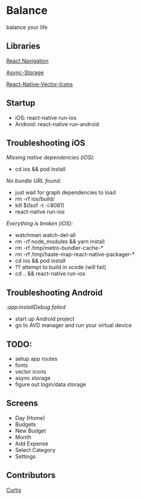 # Balance

balance your life

## Libraries

[React Navigation](https://reactnavigation.org)

[Async-Storage](https://github.com/react-native-community/async-storage)

[React-Native-Vector-Icons](https://github.com/oblador/react-native-vector-icons)

## Startup

- iOS: react-native run-ios
- Android: react-native run-android

## Troubleshooting iOS

_Missing native dependencies (iOS):_

- cd ios && pod install

_No bundle URL found:_

- just wait for graph dependencies to load
- rm -rf ios/build/
- kill \$(lsof -t -i:8081)
- react-native run-ios

_Everything is broken (iOS):_

- watchman watch-del-all
- rm -rf node_modules && yarn install
- rm -rf /tmp/metro-bundler-cache-\*
- rm -rf /tmp/haste-map-react-native-packager-\*
- cd ios && pod install
- ?? attempt to build in xcode (will fail)
- cd .. && react-native run-ios

## Troubleshooting Android

_:app:installDebug failed_

- start up Android project
- go to AVD manager and run your virtual device

## TODO:

- setup app routes
- fonts
- vector icons
- async storage
- figure out login/data storage

## Screens

- Day (Home)
- Budgets
- New Budget
- Month
- Add Expense
- Select Category
- Settings

## Contributors

[Curtis](https://curtisrodgers.com/)
